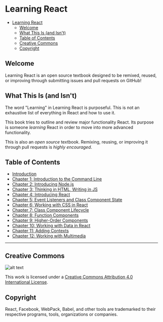 # Learning React

- [Learning React](#learning-react)
  - [Welcome](#welcome)
  - [What This Is (and Isn't)](#what-this-is-and-isnt)
  - [Table of Contents](#table-of-contents)
  - [Creative Commons](#creative-commons)
  - [Copyright](#copyright)

## Welcome

Learning React is an open source textbook designed to be remixed, reused, or improving through submitting issues and pull requests on GitHub!

## What This Is (and Isn't)

The word "Learning" in Learning React is purposeful. This is not an exhaustive list of everything in React and how to use it.

This book tries to outline and review major functionality React. Its purpose is someone *learning* React in order to move into more advanced functionality.

This is also an *open source* textbook. Remixing, reusing, or improving it through pull requests is *highly encouraged*.

## Table of Contents

- [Introduction](introduction/index.md)
- [Chapter 1: Introduction to the Command Line](chapter1/index.md)
- [Chapter 2: Introducing Node.js](chapter2/index.md)
- [Chapter 3: Thinking in HTML, Writing in JS](chapter4/index.md)
- [Chapter 4: Introducing React](chapter5/index.md)
- [Chapter 5: Event Listeners and Class Component State](chapter6/index.md)
- [Chapter 6: Working with CSS in React](chapter7/index.md)
- [Chapter 7: Class Component Lifecycle](chapter8/index.md)
- [Chapter 8: Function Components](chapter9/index.md)
- [Chapter 9: Higher-Order Components](chapter10/index.md)
- [Chapter 10: Working with Data in React](chapter11/index.md)
- [Chapter 11: Adding Contexts](chapter12/index.md)
- [Chapter 12: Working with Multimedia](chapter13/index.md)

---

## Creative Commons

![alt text](https://i.creativecommons.org/l/by/4.0/88x31.png "Creative Commons License")

This work is licensed under a [Creative Commons Attribution 4.0 International License](http://creativecommons.org/licenses/by/4.0/).

## Copyright

React, Facebook, WebPack, Babel, and other tools are trademarked to their respective programs, tools, organizations or companies.
